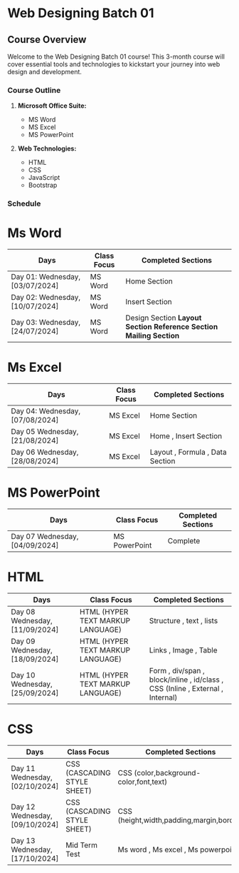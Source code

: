 # Web Designing Batch 01 

## Course Overview
Welcome to the Web Designing Batch 01 course! This 3-month course will cover essential tools and technologies to kickstart your journey into web design and development.

### Course Outline
1. **Microsoft Office Suite:**
   - MS Word
   - MS Excel
   - MS PowerPoint

2. **Web Technologies:**
   - HTML
   - CSS
   - JavaScript
   - Bootstrap

### Schedule
 <h1>Ms Word</h1>
<table>
  <thead>
    <tr>
       <th>Days</th>
      <th>Class Focus</th>
      <th>Completed Sections</th>
    </tr>
  </thead>
  <tbody>
    <tr>
       <td>Day 01: Wednesday, [03/07/2024]</td>
      <td>MS Word</td>
      <td>Home Section</td>
    </tr>
      <tr>
       <td>Day 02: Wednesday, [10/07/2024]</td>
      <td>MS Word</td>
      <td>Insert Section</td>
    </tr>
      <tr>
       <td>Day 03: Wednesday, [24/07/2024]</td>
      <td>MS Word</td>
      <td>Design Section <b> Layout Section <b> Reference Section <b> Mailing Section </td>
    </tr>
  </tbody>
</table>
 <h1>Ms Excel</h1>
 <table>
  <thead>
    <tr>
       <th>Days</th>
      <th>Class Focus</th>
      <th>Completed Sections</th>
    </tr>
     
  </thead>
  <tbody>
    <tr>
       <td>Day 04: Wednesday, [07/08/2024]</td>
      <td>MS Excel</td>
      <td>Home Section</td>
    </tr>
      <tr>
       <td>Day 05 Wednesday, [21/08/2024]</td>
      <td>MS Excel</td>
      <td>Home , Insert Section </td>
    </tr>
      <tr>
       <td>Day 06 Wednesday, [28/08/2024]</td>
      <td>MS Excel</td>
      <td>Layout , Formula , Data Section </td>
    </tr>
      </tr>

  </tbody>
</table>
 <h1>MS PowerPoint</h1>
<table>
  <thead>
    <tr>
       <th>Days</th>
      <th>Class Focus</th>
      <th>Completed Sections</th>
    </tr>
  </thead>
  <tbody>
         <tr>
       <td>Day 07 Wednesday, [04/09/2024]</td>
      <td>MS PowerPoint</td>
      <td>Complete</td>
    </tr>
    
    
  </tbody>
</table>
 <h1>HTML</h1>
<table>
  <thead>
    <tr>
       <th>Days</th>
      <th>Class Focus</th>
      <th>Completed Sections</th>
    </tr>
  </thead>
  <tbody>
   <tr>
       <td>Day 08 Wednesday, [11/09/2024]</td>
      <td>HTML (HYPER TEXT MARKUP LANGUAGE)</td>
      <td>Structure , text , lists </td>
    </tr>
     <tr>
       <td>Day 09 Wednesday, [18/09/2024]</td>
      <td>HTML (HYPER TEXT MARKUP LANGUAGE)</td>
      <td>Links , Image , Table</td>
    </tr>
    <tr>
       <td>Day 10 Wednesday, [25/09/2024]</td>
      <td>HTML (HYPER TEXT MARKUP LANGUAGE)</td>
      <td>Form , div/span , block/inline , id/class , CSS (Inline , External , Internal) </td>
    </tr>
  </tbody>
</table>

 <h1>CSS</h1>
<table>
  <thead>
    <tr>
       <th>Days</th>
      <th>Class Focus</th>
      <th>Completed Sections</th>
    </tr>
  </thead>
  <tbody>
  <tr>
       <td>Day 11 Wednesday, [02/10/2024]</td>
      <td>CSS (CASCADING STYLE SHEET)</td>
      <td>CSS (color,background-color,font,text) </td>
    </tr>
       <tr>
       <td>Day 12 Wednesday, [09/10/2024]</td>
      <td>CSS (CASCADING STYLE SHEET)</td>
      <td>CSS (height,width,padding,margin,border) </td>
    </tr>
        <tr>
       <td>Day 13 Wednesday, [17/10/2024]</td>
      <td>Mid Term Test </td>
      <td>Ms word , Ms excel , Ms powerpoint </td>
    </tr>
  </tbody>
</table>
